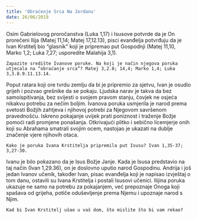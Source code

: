 ```yaml
---
title: 'Obraćenje Srca Na Jordanu'
date: 26/06/2019
---
```


Osim Gabrielovog proročanstva (Luka 1,17) i Isusove potvrde da je On prorečeni Ilija (Matej 11,14; Matej 17,12.13), pisci evanđelja potvrđuju da je Ivan Krstitelj bio “glasnik” koji je pripremao put Gospodnji (Matej 11,10, Marko 1,2; Luka 7,27; usporedite Malahija 3,1).

`Zapazite središte Ivanove poruke. Na koji je način njegova poruka utjecala na “obraćanje srca”? Matej 3,2.8; 14,4; Marko 1,4; Luka 3,3.8.9.11.13.14.`

Poput ratara koji ore tvrdu zemlju da bi je pripremio za sjetvu, Ivan je osudio grijeh i pozvao grešnike da se pokaju. Ljudska narav je takva da bez samoispitivanja, bez svijesti o svojem pravom stanju, čovjek ne osjeća nikakvu potrebu za nečim boljim. Ivanova poruka usmjerila je narod prema svetosti Božjih zahtjeva i njihovoj potrebi za Njegovom savršenom pravednošću. Iskreno pokajanje uvijek prati poniznost i traženje Božje pomoći radi promjene ponašanja. Otkrivajući plitko i sebično licemjerje onih koji su Abrahama smatrali svojim ocem, nastojao je ukazati na dublje značenje vjere njihovih otaca.

`Kako je poruka Ivana Krstitelja pripremila put Isusu? Ivan 1,35-37; 3,27-30.`

Ivanu je bilo pokazano da je Isus Božje Janje. Kada je Isusa predstavio na taj način (Ivan 1,29.36), on je doslovno uputio narod Gospodinu. Andrija i još jedan Ivanov učenik, također Ivan, pisac evanđelja koji je napisao izvještaj o tom danu, ostavili su Ivana Krstitelja i postali Isusovi učenici. Ilijina poruka ukazuje ne samo na potrebu za pokajanjem, već prepoznaje Onoga koji spašava od grijeha, potiče oduševljenje prema Njemu i upoznaje narod s Njim.

`Kad bi Ivan Krstitelj ušao u vaš dom, što mislite što bi vam rekao?`
